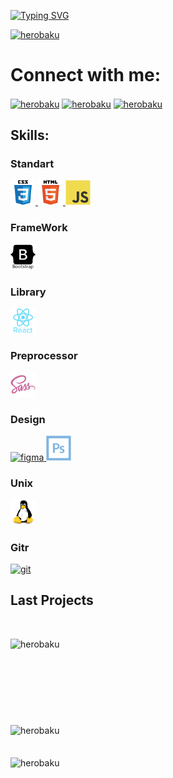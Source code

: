 <!-- Greetings -->
[![Typing SVG](https://readme-typing-svg.herokuapp.com?font=Fira+Code&duration=3000&pause=500&width=435&lines=Hello%2C+my+name+is+Emin;I+am+Junior+Frontend+Developer)](https://git.io/typing-svg)
<!-- Greetings End  -->

<!-- Trophy -->
<p align="left"> <a href="https://github.com/ryo-ma/github-profile-trophy"><img src="https://github-profile-trophy.vercel.app/?username=herobaku&margin-w=15" alt="herobaku" /></a> </p>
<!-- Trophy End -->

<!-- Connect -->
<h1 align="left">Connect with me:</h1>
<p align="left">
<a href="https://twitter.com/herobaku" target="blank"><img align="center" src="https://raw.githubusercontent.com/rahuldkjain/github-profile-readme-generator/master/src/images/icons/Social/twitter.svg" alt="herobaku" height="30" width="40" /></a>
<a href="https://linkedin.com/in/herobaku" target="blank"><img align="center" src="https://raw.githubusercontent.com/rahuldkjain/github-profile-readme-generator/master/src/images/icons/Social/linked-in-alt.svg" alt="herobaku" height="30" width="40" /></a>
<a href="https://fb.com/herobaku" target="blank"><img align="center" src="https://raw.githubusercontent.com/rahuldkjain/github-profile-readme-generator/master/src/images/icons/Social/facebook.svg" alt="herobaku" height="30" width="40" /></a>
</p>
<!-- Connect End -->

<h2 align="left">Skills:</h2>
<p align="left">
<h3 align="left">Standart</h3>
<a href="https://www.w3schools.com/css/" target="_blank" rel="noreferrer"> <img src="https://raw.githubusercontent.com/devicons/devicon/master/icons/css3/css3-original-wordmark.svg" alt="css3" width="40" height="40"/> </a>
<a href="https://www.w3.org/html/" target="_blank" rel="noreferrer"> <img src="https://raw.githubusercontent.com/devicons/devicon/master/icons/html5/html5-original-wordmark.svg" alt="html5" width="40" height="40"/> </a>
<a href="https://developer.mozilla.org/en-US/docs/Web/JavaScript" target="_blank" rel="noreferrer"> <img src="https://raw.githubusercontent.com/devicons/devicon/master/icons/javascript/javascript-original.svg" alt="javascript" width="40" height="40"/> </a>
<h3 align="left">FrameWork</h3>
<a href="https://getbootstrap.com" target="_blank" rel="noreferrer"> <img src="https://raw.githubusercontent.com/devicons/devicon/master/icons/bootstrap/bootstrap-plain-wordmark.svg" alt="bootstrap" width="40" height="40"/> </a>
<h3 align="left">Library</h3>
<a href="https://reactjs.org/" target="_blank" rel="noreferrer"> <img src="https://raw.githubusercontent.com/devicons/devicon/master/icons/react/react-original-wordmark.svg" alt="react" width="40" height="40"/> </a>
<h3 align="left">Preprocessor</h3>
<a href="https://sass-lang.com" target="_blank" rel="noreferrer"> <img src="https://raw.githubusercontent.com/devicons/devicon/master/icons/sass/sass-original.svg" alt="sass" width="40" height="40"/> </a>
<h3 align="left">Design</h3>
<a href="https://www.figma.com/" target="_blank" rel="noreferrer"> <img src="https://www.vectorlogo.zone/logos/figma/figma-icon.svg" alt="figma" width="40" height="40"/> </a>
<a href="https://www.photoshop.com/en" target="_blank" rel="noreferrer"> <img src="https://raw.githubusercontent.com/devicons/devicon/master/icons/photoshop/photoshop-line.svg" alt="photoshop" width="40" height="40"/> </a>
<h3 align="left">Unix</h3>
<a href="https://www.linux.org/" target="_blank" rel="noreferrer"> <img src="https://raw.githubusercontent.com/devicons/devicon/master/icons/linux/linux-original.svg" alt="linux" width="40" height="40"/> </a>
<h3 align="left">Gitr</h3>
<a href="https://git-scm.com/" target="_blank" rel="noreferrer"> <img src="https://www.vectorlogo.zone/logos/git-scm/git-scm-icon.svg" alt="git" width="40" height="40"/> </a>
</p>

## Last Projects
  <br />
<p align="left">
  <img align="left" src="https://github-readme-stats.vercel.app/api/top-langs?username=herobaku&show_icons=true&locale=en&layout=compact" alt="herobaku" />
  <br />
  <br />
  <br />
  <br />
  <br />
  <br />
  <br />
  <br />
  <img align="center" src="https://github-readme-stats.vercel.app/api?username=herobaku&show_icons=true&locale=en" alt="herobaku" />
  <br />
  <br />
  <br />
  <img align="center" src="https://github-readme-streak-stats.herokuapp.com/?user=herobaku&" alt="herobaku" />
</p>
